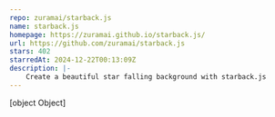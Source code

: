 ```yaml
---
repo: zuramai/starback.js
name: starback.js
homepage: https://zuramai.github.io/starback.js/
url: https://github.com/zuramai/starback.js
stars: 402
starredAt: 2024-12-22T00:13:09Z
description: |-
    Create a beautiful star falling background with starback.js
---
```


[object Object]
